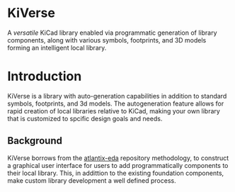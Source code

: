 # KiVerse
A *versatile* KiCad library enabled via programmatic generation of library components, along 
with various symbols, footprints, and 3D models forming an intelligent local library. 

# Introduction 
KiVerse is a library with auto-generation capabilities in addition to standard symbols, footprints,
and 3d models. The autogeneration feature allows for rapid creation of local libraries relative
to KiCad, making your own library that is customized to spcific design goals and needs. 

## Background
KiVerse borrows from the [atlantix-eda](https://www.github.com/saturn77/atlantix-eda.git) repository methodology, to construct a graphical user
interface for users to add programmatically components to their local library. This, in addittion
to the existing foundation components, make custom library development a well defined process. 

